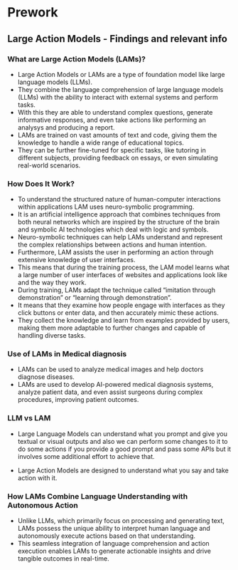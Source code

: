 # Prework 

## Large Action Models - Findings and relevant info

### What are Large Action Models (LAMs)?

* Large Action Models or LAMs are a type of foundation model like large language models (LLMs).
* They combine the language comprehension of large language models (LLMs) with the ability to interact with external systems and perform tasks. 
* With this they are able to  understand complex questions, generate informative responses, and even take actions like performing an analysys and producing a report.
* LAMs are trained on vast amounts of text and code, giving them the knowledge to handle a wide range of educational topics. 
* They can be further fine-tuned for specific tasks, like tutoring in different subjects, providing feedback on essays, or even simulating real-world scenarios.

### How Does It Work?
* To understand the structured nature of human-computer interactions within applications LAM uses neuro-symbolic programming. 
* It is an artificial intelligence approach that combines techniques from both neural networks which are inspired by the structure of the brain and symbolic AI technologies which deal with logic and symbols. 
* Neuro-symbolic techniques can help LAMs understand and represent the complex relationships between actions and human intention.
* Furthermore, LAM assists the user in performing an action through extensive knowledge of user interfaces. 
* This means that during the training process, the LAM model learns what a large number of user interfaces of websites and applications look like and the way they work.
* During training, LAMs adapt the technique called “imitation through demonstration” or “learning through demonstration”.
* It means that they examine how people engage with interfaces as they click buttons or enter data, and then accurately mimic these actions.
* They collect the knowledge and learn from examples provided by users, making them more adaptable to further changes and capable of handling diverse tasks.

### Use of LAMs in Medical diagnosis

* LAMs can be used to analyze medical images and help doctors diagnose diseases. 
* LAMs are used to develop AI-powered medical diagnosis systems, analyze patient data, and even assist surgeons during complex procedures, improving patient outcomes.

### LLM vs LAM

* Large Language Models can understand what you prompt and give you textual or visual outputs and also we can perform some changes to it to do some actions if you provide a good prompt and pass some APIs 
but it involves some additional effort to achieve that.

* Large Action Models are designed to understand what you say and take action with it.

### How LAMs Combine Language Understanding with Autonomous Action
* Unlike LLMs, which primarily focus on processing and generating text, LAMs possess the unique ability to interpret human language and autonomously execute actions based on that understanding.
* This seamless integration of language comprehension and action execution enables LAMs to generate actionable insights and drive tangible outcomes in real-time.
  
